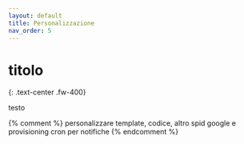```yaml
---
layout: default
title: Personalizzazione
nav_order: 5
---
```


# titolo
{: .text-center .fw-400}

testo

{% comment %}
  personalizzare template, codice, altro
  spid
  google e provisioning
  cron per notifiche
{% endcomment %}
